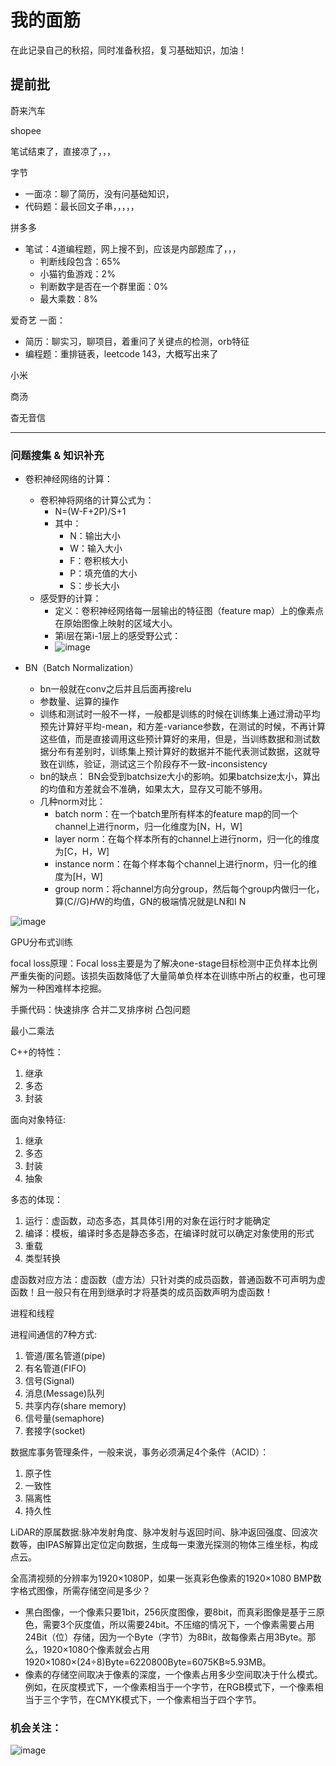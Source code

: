 # 我的面筋
在此记录自己的秋招，同时准备秋招，复习基础知识，加油！

## 提前批
蔚来汽车

shopee

笔试结束了，直接凉了，，，


字节
 - 一面凉：聊了简历，没有问基础知识，
 - 代码题：最长回文子串，，，，，

拼多多
 - 笔试：4道编程题，网上搜不到，应该是内部题库了，，，
   - 判断线段包含：65%
   - 小猫钓鱼游戏：2%
   - 判断数字是否在一个群里面：0%
   - 最大乘数：8%

爱奇艺
一面：
 - 简历：聊实习，聊项目，着重问了关键点的检测，orb特征
 - 编程题：重排链表，leetcode 143，大概写出来了

小米

商汤

杳无音信

----
### 问题搜集 & 知识补充

- 卷积神经网络的计算：
  - 卷积神将网络的计算公式为：
    - N=(W-F+2P)/S+1
    - 其中：
      - N：输出大小
      - W：输入大小
      - F：卷积核大小
      - P：填充值的大小
      - S：步长大小
  - 感受野的计算：
    - 定义：卷积神经网络每一层输出的特征图（feature map）上的像素点在原始图像上映射的区域大小。
    - 第i层在第i-1层上的感受野公式：
    - ![image](https://user-images.githubusercontent.com/35659023/127335073-39f9d606-a800-4638-9b0b-e207479072c9.png)



- BN（Batch Normalization）
  - bn一般就在conv之后并且后面再接relu
  - 参数量、运算的操作
  - 训练和测试时一般不一样，一般都是训练的时候在训练集上通过滑动平均预先计算好平均-mean，和方差-variance参数，在测试的时候，不再计算这些值，而是直接调用这些预计算好的来用，但是，当训练数据和测试数据分布有差别时，训练集上预计算好的数据并不能代表测试数据，这就导致在训练，验证，测试这三个阶段存不一致-inconsistency
  - bn的缺点：
    BN会受到batchsize大小的影响。如果batchsize太小，算出的均值和方差就会不准确，如果太大，显存又可能不够用。
  - 几种norm对比：
    - batch norm：在一个batch里所有样本的feature map的同一个channel上进行norm，归一化维度为[N，H，W]
    - layer norm：在每个样本所有的channel上进行norm，归一化的维度为[C，H，W]
    - instance norm：在每个样本每个channel上进行norm，归一化的维度为[H，W]
    - group norm：将channel方向分group，然后每个group内做归一化，算(C//G)*H*W的均值，GN的极端情况就是LN和I N

![image](https://user-images.githubusercontent.com/35659023/125475672-f728ecd2-8d44-4e19-a779-84660a7a17af.png)


GPU分布式训练

focal loss原理：Focal loss主要是为了解决one-stage目标检测中正负样本比例严重失衡的问题。该损失函数降低了大量简单负样本在训练中所占的权重，也可理解为一种困难样本挖掘。


手撕代码：快速排序 合并二叉排序树 凸包问题

最小二乘法

C++的特性：
  1. 继承
  2. 多态
  3. 封装

面向对象特征:
  1. 继承
  2. 多态
  3. 封装
  4. 抽象

多态的体现：
  1. 运行：虚函数，动态多态，其具体引用的对象在运行时才能确定
  2. 编译：模板，编译时多态是静态多态，在编译时就可以确定对象使用的形式
  3. 重载
  4. 类型转换

虚函数对应方法：虚函数（虚方法）只针对类的成员函数，普通函数不可声明为虚函数！且一般只有在用到继承时才将基类的成员函数声明为虚函数！

进程和线程

进程间通信的7种方式:
  1. 管道/匿名管道(pipe)
  2. 有名管道(FIFO)
  3. 信号(Signal)
  4. 消息(Message)队列
  5. 共享内存(share memory)
  6. 信号量(semaphore)
  7. 套接字(socket)

数据库事务管理条件，一般来说，事务必须满足4个条件（ACID）：
  1. 原子性
  2. 一致性
  3. 隔离性
  4. 持久性

LiDAR的原属数据:脉冲发射角度、脉冲发射与返回时间、脉冲返回强度、回波次数等，由IPAS解算出定位定向数据，生成每一束激光探测的物体三维坐标，构成点云。

全高清视频的分辨率为1920×1080P，如果一张真彩色像素的1920×1080 BMP数字格式图像，所需存储空间是多少？
  - 黑白图像，一个像素只要1bit，256灰度图像，要8bit，而真彩图像是基于三原色，需要3个灰度值，所以需要24bit。不压缩的情况下，一个像素需要占用24Bit（位）存储，因为一个Byte（字节）为8Bit，故每像素占用3Byte。那么，1920×1080个像素就会占用1920×1080×(24÷8)Byte=6220800Byte=6075KB≈5.93MB。
  - 像素的存储空间取决于像素的深度，一个像素占用多少空间取决于什么模式。例如，在灰度模式下，一个像素相当于一个字节，在RGB模式下，一个像素相当于三个字节，在CMYK模式下，一个像素相当于四个字节。
 
### 机会关注：

![image](https://user-images.githubusercontent.com/35659023/125221928-9cc8b500-e2fb-11eb-9b87-c749bd274620.png)

